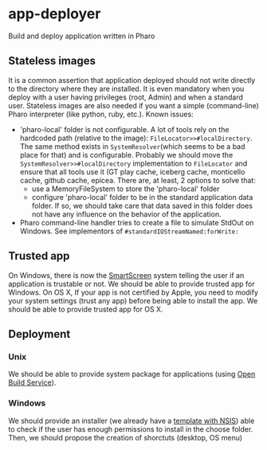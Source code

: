 # app-deployer
Build and deploy application written in Pharo

## Stateless images
It is a common assertion that application deployed should not write directly to the directory where they are installed. It is even mandatory when you deploy with a user having privileges (root, Admin) and when a standard user. Stateless images are also needed if you want a simple (command-line) Pharo interpreter (like python, ruby, etc.).
Known issues:
- 'pharo-local' folder is not configurable. A lot of tools rely on the hardcoded path (relative to the image): `FileLocator>>#localDirectory`. The same method exists in `SystemResolver`(which seems to be a bad place for that) and is configurable. Probably we should move the `SystemResolver>>#localDirectory` implementation to `FileLocator` and ensure that all tools use it (GT play cache, iceberg cache, monticello cache, github cache, epicea. There are, at least, 2 options to solve that:
  - use a MemoryFileSystem to store the 'pharo-local' folder
  - configure 'pharo-local' folder to be in the standard application data folder. If so, we should take care that data saved in this folder does not have any influence on the behavior of the application.
- Pharo command-line handler tries to create a file to simulate StdOut on Windows. See implementors of `#standardIOStreamNamed:forWrite:`

## Trusted app
On Windows, there is now the [SmartScreen](https://docs.microsoft.com/en-us/windows/threat-protection/windows-defender-smartscreen/windows-defender-smartscreen-overview) system telling the user if an application is trustable or not. We should be able to provide trusted app for Windows.
On OS X, If your app is not certified by Apple, you need to modify your system settings (trust any app) before being able to install the app. We should be able to provide trusted app for OS X.

## Deployment
### Unix
We should be able to provide system package for applications (using [Open Build Service](http://openbuildservice.org/)).
### Windows
We should provide an installer (we already have a [template with NSIS](https://github.com/pharo-project/pharo-build-scripts/tree/master/windows-installer)) able to check if the user has enough permissions to install in the choose folder. Then, we should propose the creation of shorctuts (desktop, OS menu)
